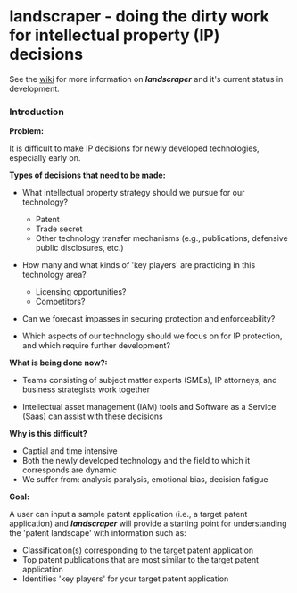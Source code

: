 
# landscraper - doing the dirty work for intellectual property (IP) decisions

See the [wiki](https://github.com/akhil-jindal/landscraper/wiki) for more information on ___landscraper___ and it's current status in development.

### Introduction <a name="introduction"></a>

__Problem:__ 

It is difficult to make IP decisions for newly developed technologies, especially early on.

__Types of decisions that need to be made:__

* What intellectual property strategy should we pursue for our technology?
  * Patent
  * Trade secret
  * Other technology transfer mechanisms (e.g., publications, defensive public disclosures, etc.)

* How many and what kinds of 'key players' are practicing in this technology area?
  * Licensing opportunities?
  * Competitors?
  
* Can we forecast impasses in securing protection and enforceability?

* Which aspects of our technology should we focus on for IP protection, and which require further development?

__What is being done now?:__

* Teams consisting of subject matter experts (SMEs), IP attorneys, and business strategists work together

* Intellectual asset management (IAM) tools and Software as a Service (Saas) can assist with these decisions

__Why is this difficult?__

* Captial and time intensive
* Both the newly developed technology and the field to which it corresponds are dynamic
* We suffer from: analysis paralysis, emotional bias, decision fatigue

__Goal:__

A user can input a sample patent application (i.e., a target patent application) and ___landscraper___ will provide a starting point for understanding the 'patent landscape' with information such as:
* Classification(s) corresponding to the target patent application
* Top patent publications that are most similar to the target patent application
* Identifies 'key players' for your target patent application
